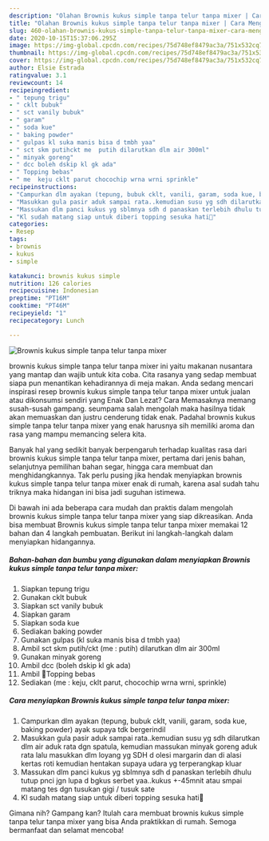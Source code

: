 ```yaml
---
description: "Olahan Brownis kukus simple tanpa telur tanpa mixer | Cara Mengolah Brownis kukus simple tanpa telur tanpa mixer Yang Menggugah Selera"
title: "Olahan Brownis kukus simple tanpa telur tanpa mixer | Cara Mengolah Brownis kukus simple tanpa telur tanpa mixer Yang Menggugah Selera"
slug: 460-olahan-brownis-kukus-simple-tanpa-telur-tanpa-mixer-cara-mengolah-brownis-kukus-simple-tanpa-telur-tanpa-mixer-yang-menggugah-selera
date: 2020-10-15T15:37:06.295Z
image: https://img-global.cpcdn.com/recipes/75d748ef8479ac3a/751x532cq70/brownis-kukus-simple-tanpa-telur-tanpa-mixer-foto-resep-utama.jpg
thumbnail: https://img-global.cpcdn.com/recipes/75d748ef8479ac3a/751x532cq70/brownis-kukus-simple-tanpa-telur-tanpa-mixer-foto-resep-utama.jpg
cover: https://img-global.cpcdn.com/recipes/75d748ef8479ac3a/751x532cq70/brownis-kukus-simple-tanpa-telur-tanpa-mixer-foto-resep-utama.jpg
author: Elsie Estrada
ratingvalue: 3.1
reviewcount: 14
recipeingredient:
- " tepung trigu"
- " cklt bubuk"
- " sct vanily bubuk"
- " garam"
- " soda kue"
- " baking powder"
- " gulpas kl suka manis bisa d tmbh yaa"
- " sct skm putihckt me  putih dilarutkan dlm air 300ml"
- " minyak goreng"
- " dcc boleh dskip kl gk ada"
- " Topping bebas"
- " me  keju cklt parut chocochip wrna wrni sprinkle"
recipeinstructions:
- "Campurkan dlm ayakan (tepung, bubuk cklt, vanili, garam, soda kue, baking powder) ayak supaya tdk bergerindil"
- "Masukkan gula pasir aduk sampai rata..kemudian susu yg sdh dilarutkan dlm air aduk rata dgn spatula, kemudian massukan minyak goreng aduk rata lalu masukkan dlm loyang yg SDH d olesi margarin dan di alasi kertas roti kemudian hentakan supaya udara yg terperangkap kluar"
- "Massukan dlm panci kukus yg sblmnya sdh d panaskan terlebih dhulu tutup pnci jgn lupa d bgkus serbet yaa..kukus +-45mnit atau smpai matang tes dgn tusukan gigi / tusuk sate"
- "Kl sudah matang siap untuk diberi topping sesuka hati🥰"
categories:
- Resep
tags:
- brownis
- kukus
- simple

katakunci: brownis kukus simple 
nutrition: 126 calories
recipecuisine: Indonesian
preptime: "PT16M"
cooktime: "PT46M"
recipeyield: "1"
recipecategory: Lunch

---
```



![Brownis kukus simple tanpa telur tanpa mixer](https://img-global.cpcdn.com/recipes/75d748ef8479ac3a/751x532cq70/brownis-kukus-simple-tanpa-telur-tanpa-mixer-foto-resep-utama.jpg)


brownis kukus simple tanpa telur tanpa mixer ini yaitu makanan nusantara yang mantap dan wajib untuk kita coba. Cita rasanya yang sedap membuat siapa pun menantikan kehadirannya di meja makan.
Anda sedang mencari inspirasi resep brownis kukus simple tanpa telur tanpa mixer untuk jualan atau dikonsumsi sendiri yang Enak Dan Lezat? Cara Memasaknya memang susah-susah gampang. seumpama salah mengolah maka hasilnya tidak akan memuaskan dan justru cenderung tidak enak. Padahal brownis kukus simple tanpa telur tanpa mixer yang enak harusnya sih memiliki aroma dan rasa yang mampu memancing selera kita.

Banyak hal yang sedikit banyak berpengaruh terhadap kualitas rasa dari brownis kukus simple tanpa telur tanpa mixer, pertama dari jenis bahan, selanjutnya pemilihan bahan segar, hingga cara membuat dan menghidangkannya. Tak perlu pusing jika hendak menyiapkan brownis kukus simple tanpa telur tanpa mixer enak di rumah, karena asal sudah tahu triknya maka hidangan ini bisa jadi suguhan istimewa.




Di bawah ini ada beberapa cara mudah dan praktis dalam mengolah brownis kukus simple tanpa telur tanpa mixer yang siap dikreasikan. Anda bisa membuat Brownis kukus simple tanpa telur tanpa mixer memakai 12 bahan dan 4 langkah pembuatan. Berikut ini langkah-langkah dalam menyiapkan hidangannya.

<!--inarticleads1-->

##### Bahan-bahan dan bumbu yang digunakan dalam menyiapkan Brownis kukus simple tanpa telur tanpa mixer:

1. Siapkan  tepung trigu
1. Gunakan  cklt bubuk
1. Siapkan  sct vanily bubuk
1. Siapkan  garam
1. Siapkan  soda kue
1. Sediakan  baking powder
1. Gunakan  gulpas (kl suka manis bisa d tmbh yaa)
1. Ambil  sct skm putih/ckt (me : putih) dilarutkan dlm air 300ml
1. Gunakan  minyak goreng
1. Ambil  dcc (boleh dskip kl gk ada)
1. Ambil  🌹Topping bebas
1. Sediakan  (me : keju, cklt parut, chocochip wrna wrni, sprinkle)




<!--inarticleads2-->

##### Cara menyiapkan Brownis kukus simple tanpa telur tanpa mixer:

1. Campurkan dlm ayakan (tepung, bubuk cklt, vanili, garam, soda kue, baking powder) ayak supaya tdk bergerindil
1. Masukkan gula pasir aduk sampai rata..kemudian susu yg sdh dilarutkan dlm air aduk rata dgn spatula, kemudian massukan minyak goreng aduk rata lalu masukkan dlm loyang yg SDH d olesi margarin dan di alasi kertas roti kemudian hentakan supaya udara yg terperangkap kluar
1. Massukan dlm panci kukus yg sblmnya sdh d panaskan terlebih dhulu tutup pnci jgn lupa d bgkus serbet yaa..kukus +-45mnit atau smpai matang tes dgn tusukan gigi / tusuk sate
1. Kl sudah matang siap untuk diberi topping sesuka hati🥰




Gimana nih? Gampang kan? Itulah cara membuat brownis kukus simple tanpa telur tanpa mixer yang bisa Anda praktikkan di rumah. Semoga bermanfaat dan selamat mencoba!
